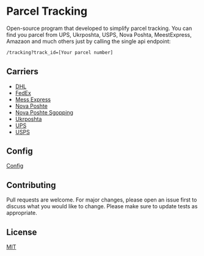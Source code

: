# Parcel Tracking

Open-source program that developed to simplify parcel tracking.
You can find you parcel from UPS, Ukrposhta, USPS, Nova Poshta, MeestExpress, Amazaon and much others just by calling
the single api endpoint:

```bash
/tracking?track_id=[Your parcel number]
```
## Carriers
* [DHL](./pkg/determine-delivery/carriers/dhl)
* [FedEx](./pkg/determine-delivery/carriers/fedex)
* [Mess Express](./pkg/determine-delivery/carriers/me)
* [Nova Poshte](./pkg/determine-delivery/carriers/np)
* [Nova Poshte Sgopping](./pkg/determine-delivery/carriers/np-shopping)
* [Ukrposhta](./pkg/determine-delivery/carriers/ukrposhta)
* [UPS](./pkg/determine-delivery/carriers/ups)
* [USPS](./pkg/determine-delivery/carriers/usps)

## Config
[Config](./dependencies)

## Contributing
Pull requests are welcome. For major changes, please open an issue first to discuss what you would like to change.
Please make sure to update tests as appropriate.

## License
[MIT](LICENSE.md)

